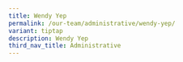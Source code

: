 ```yaml
---
title: Wendy Yep
permalink: /our-team/administrative/wendy-yep/
variant: tiptap
description: Wendy Yep
third_nav_title: Administrative
---
```

